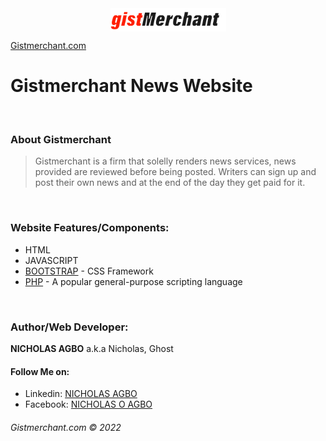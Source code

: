 <div align="center">
	<img align="center" width="185" src="./gistmerchant-w-w-288dpi.png" alt="gistmerchant logo"/>
</div>

[Gistmerchant.com](https://gistmerchant.com)

# Gistmerchant News Website
<br/>  
  
### About Gistmerchant 
> Gistmerchant is a firm that solelly renders news services, news provided are reviewed before being posted. Writers can sign up and post their own news and at the end of the day they get paid for it.
<br/>  
  
### **Website Features/Components:**
* HTML 
* JAVASCRIPT
* [BOOTSTRAP](https://getbootstrap.com/) - CSS Framework
* [PHP](https://php.net/) - A popular general-purpose scripting language
<br/> 

### Author/Web Developer: 
**NICHOLAS AGBO** a.k.a Nicholas, Ghost
<br/>

#### Follow Me on:
* Linkedin: [NICHOLAS AGBO](https://www.linkedin.com/in/nicholas-agbo-9a380b202)
* Facebook: [NICHOLAS O AGBO](https://web.facebook.com/michael.agbo.1650)

###### Gistmerchant.com &copy; 2022

